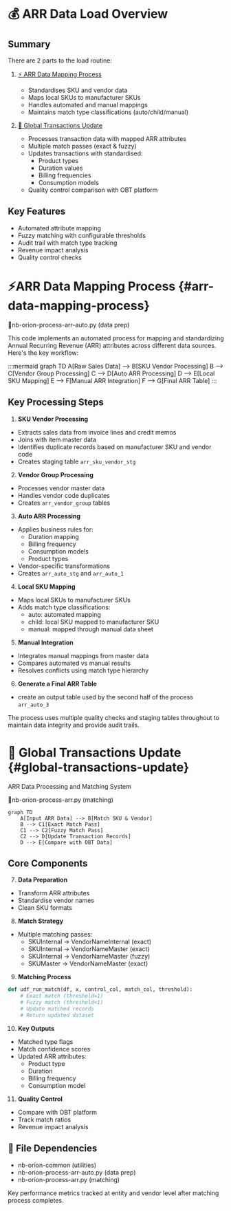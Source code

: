 # 💰 ARR Data Load Overview

## Summary 
There are 2 parts to the load routine:
1. [⚡ ARR Data Mapping Process](#arr-data-mapping-process)
   - Standardises SKU and vendor data
   - Maps local SKUs to manufacturer SKUs
   - Handles automated and manual mappings
   - Maintains match type classifications (auto/child/manual)

2. [🔄 Global Transactions Update](#global-transactions-update)
   - Processes transaction data with mapped ARR attributes
   - Multiple match passes (exact & fuzzy)
   - Updates transactions with standardised:
     - Product types
     - Duration values
     - Billing frequencies
     - Consumption models
   - Quality control comparison with OBT platform

## Key Features
- Automated attribute mapping
- Fuzzy matching with configurable thresholds
- Audit trail with match type tracking
- Revenue impact analysis
- Quality control checks



# ⚡ARR Data Mapping Process {#arr-data-mapping-process}
📄nb-orion-process-arr-auto.py (data prep)

This code implements an automated process for mapping and standardizing Annual Recurring Revenue (ARR) attributes across different data sources. Here's the key workflow:

:::mermaid
graph TD
    A[Raw Sales Data] --> B[SKU Vendor Processing]
    B --> C[Vendor Group Processing]
    C --> D[Auto ARR Processing]
    D --> E[Local SKU Mapping]
    E --> F[Manual ARR Integration]
    F --> G[Final ARR Table]
:::

## Key Processing Steps

1. **SKU Vendor Processing**
- Extracts sales data from invoice lines and credit memos
- Joins with item master data
- Identifies duplicate records based on manufacturer SKU and vendor code
- Creates staging table `arr_sku_vendor_stg`

2. **Vendor Group Processing**
- Processes vendor master data 
- Handles vendor code duplicates
- Creates `arr_vendor_group` tables

3. **Auto ARR Processing**
- Applies business rules for:
  - Duration mapping
  - Billing frequency
  - Consumption models
  - Product types
- Vendor-specific transformations
- Creates `arr_auto_stg` and `arr_auto_1`

4. **Local SKU Mapping**
- Maps local SKUs to manufacturer SKUs
- Adds match type classifications:
  - auto: automated mapping
  - child: local SKU mapped to manufacturer SKU
  - manual: mapped through manual data sheet

5. **Manual Integration**
- Integrates manual mappings from master data
- Compares automated vs manual results
- Resolves conflicts using match type hierarchy

6. **Generate a Final ARR Table**
- create an output table used by the second half of the process `arr_auto_3`

The process uses multiple quality checks and staging tables throughout to maintain data integrity and provide audit trails.

# 🔁 Global Transactions Update {#global-transactions-update}
ARR Data Processing and Matching System

📄nb-orion-process-arr.py (matching)

```mermaid
graph TD
    A[Input ARR Data] --> B[Match SKU & Vendor]
    B --> C1[Exact Match Pass]
    C1 --> C2[Fuzzy Match Pass]
    C2 --> D[Update Transaction Records]
    D --> E[Compare with OBT Data]
```

## Core Components

7. **Data Preparation**
- Transform ARR attributes 
- Standardise vendor names
- Clean SKU formats

8. **Match Strategy**
- Multiple matching passes:
  - SKUInternal → VendorNameInternal (exact)
  - SKUInternal → VendorNameMaster (exact)
  - SKUInternal → VendorNameMaster (fuzzy)
  - SKUMaster → VendorNameMaster (exact)

9. **Matching Process**
```python
def udf_run_match(df, x, control_col, match_col, threshold):
    # Exact match (threshold=1)
    # Fuzzy match (threshold<1)
    # Update matched records
    # Return updated dataset
```

10. **Key Outputs**
- Matched type flags
- Match confidence scores
- Updated ARR attributes: 
  - Product type
  - Duration
  - Billing frequency
  - Consumption model

11. **Quality Control**
- Compare with OBT platform
- Track match ratios
- Revenue impact analysis

## 📑 File Dependencies
- nb-orion-common (utilities)
- nb-orion-process-arr-auto.py (data prep)
- nb-orion-process-arr.py (matching)

Key performance metrics tracked at entity and vendor level after matching process completes.
